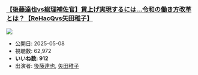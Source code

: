 ### [【後藤達也vs総理補佐官】賃上げ実現するには...令和の働き方改革とは？【ReHacQvs矢田稚子】](https://www.youtube.com/watch?v=saIizsInaW0)
[![](https://img.youtube.com/vi/saIizsInaW0/sddefault.jpg)](https://www.youtube.com/watch?v=saIizsInaW0)
-   公開日: 2025-05-08
-   視聴数: 62,972
-   **いいね数: 912**
-   出演者: [後藤達也](/rehacq_fan/people/後藤達也 "wikilink"), [矢田稚子](/rehacq_fan/people/矢田稚子 "wikilink")
